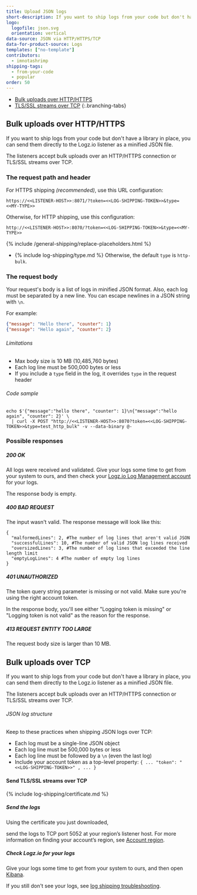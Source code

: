 ```yaml
---
title: Upload JSON logs
short-description: If you want to ship logs from your code but don't have a library in place, you can send them directly to the Logz.io listener as a minified JSON file.
logo:
  logofile: json.svg
  orientation: vertical
data-source: JSON via HTTP/HTTPS/TCP
data-for-product-source: Logs
templates: ["no-template"]
contributors:
  - imnotashrimp
shipping-tags:
  - from-your-code
  - popular
order: 50
---
```




<!-- tabContainer:start -->
<div class="branching-container">

* [Bulk uploads over HTTP/HTTPS](#http-config)
* [TLS/SSL streams over TCP](#tcp-config)
{:.branching-tabs}




<!-- tab:start -->
<div id="http-config">

## Bulk uploads over HTTP/HTTPS

If you want to ship logs from your code but don't have a library in place,
you can send them directly to the Logz.io listener as a minified JSON file.

The listeners accept bulk uploads over an HTTP/HTTPS connection
or TLS/SSL streams over TCP.

### The request path and header

For HTTPS shipping _(recommended)_, use this URL configuration:

```
https://<<LISTENER-HOST>>:8071/?token=<<LOG-SHIPPING-TOKEN>>&type=<<MY-TYPE>>
```

Otherwise, for HTTP shipping, use this configuration:

```
http://<<LISTENER-HOST>>:8070/?token=<<LOG-SHIPPING-TOKEN>>&type=<<MY-TYPE>>
```

{% include /general-shipping/replace-placeholders.html %}

* {% include log-shipping/type.md %} Otherwise, the default `type` is `http-bulk`.


### The request body

Your request's body is a list of logs in minified JSON format. Also, each log must be separated by a new line. You can escape newlines in a JSON string with `\n`.

For example:

```json
{"message": "Hello there", "counter": 1}
{"message": "Hello again", "counter": 2}
```

###### Limitations

* Max body size is 10 MB (10,485,760 bytes)
* Each log line must be 500,000 bytes or less
* If you include a `type` field in the log, it overrides `type` in the request header


###### Code sample

```shell
echo $'{"message":"hello there", "counter": 1}\n{"message":"hello again", "counter": 2}' \
  | curl -X POST "http://<<LISTENER-HOST>>:8070?token=<<LOG-SHIPPING-TOKEN>>&type=test_http_bulk" -v --data-binary @-
```

### Possible responses

##### 200 OK

All logs were received and validated. Give your logs some time to get from your system to ours,
and then check your [Logz.io Log Management account](https://app.logz.io/#/dashboard/kibana) for your logs.

The response body is empty.

##### 400 BAD REQUEST

The input wasn't valid. The response message will look like this:


```
{
  "malformedLines": 2, #The number of log lines that aren't valid JSON
  "successfulLines": 10, #The number of valid JSON log lines received
  "oversizedLines": 3, #The number of log lines that exceeded the line length limit
  "emptyLogLines": 4 #The number of empty log lines
}
```

##### 401 UNAUTHORIZED

The token query string parameter is missing or not valid.
Make sure you're using the right account token.

In the response body,
you'll see either "Logging token is missing"
or "Logging token is not valid" as the reason for the response.

##### 413 REQUEST ENTITY TOO LARGE

The request body size is larger than 10 MB.

</div>
<!-- tab:end -->

<!-- tab:start -->
<div id="tcp-config">

## Bulk uploads over TCP



If you want to ship logs from your code but don't have a library in place,
you can send them directly to the Logz.io listener as a minified JSON file.

The listeners accept bulk uploads over an HTTP/HTTPS connection
or TLS/SSL streams over TCP.


###### JSON log structure


Keep to these practices when shipping JSON logs over TCP:

* Each log must be a single-line JSON object
* Each log line must be 500,000 bytes or less
* Each log line must be followed by a `\n` (even the last log)
* Include your account token as a top-level property: `{ ... "token": "<<LOG-SHIPPING-TOKEN>>" , ... }`

#### Send TLS/SSL streams over TCP

<div class="tasklist">

{% include log-shipping/certificate.md %}


##### Send the logs

  Using the certificate you just downloaded,

send the logs to TCP port 5052 at your region’s listener host. For more information on finding your account’s region, see [Account region](https://docs.logz.io/user-guide/accounts/account-region.html).




##### Check Logz.io for your logs

Give your logs some time to get from your system to ours, and then open [Kibana](https://app.logz.io/#/dashboard/kibana).

If you still don't see your logs, see [log shipping troubleshooting]({{site.baseurl}}/user-guide/log-shipping/log-shipping-troubleshooting.html).

</div>


</div>
<!-- tab:end -->


</div>
<!-- tabContainer:end -->
